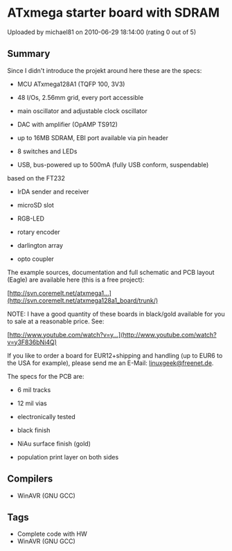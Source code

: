 # ATxmega starter board with SDRAM

Uploaded by michael81 on 2010-06-29 18:14:00 (rating 0 out of 5)

## Summary

Since I didn't introduce the projekt around here these are the specs:


- MCU ATxmega128A1 (TQFP 100, 3V3)  

- 48 I/Os, 2.56mm grid, every port accessible  

- main oscillator and adjustable clock oscillator  

- DAC with amplifier (OpAMP TS912)  

- up to 16MB SDRAM, EBI port available via pin header  

- 8 switches and LEDs  

- USB, bus-powered up to 500mA (fully USB conform, suspendable)  

 based on the FT232  

- IrDA sender and receiver  

- microSD slot  

- RGB-LED  

- rotary encoder  

- darlington array  

- opto coupler


The example sources, documentation and full schematic and PCB layout (Eagle) are available here (this is a free project):  

[http://svn.coremelt.net/atxmega1...](http://svn.coremelt.net/atxmega128a1_board/trunk/)


NOTE: I have a good quantity of these boards in black/gold available for you to sale at a reasonable price. See:


[http://www.youtube.com/watch?v=y...](http://www.youtube.com/watch?v=y3F836bNi4Q)


If you like to order a board for EUR12+shipping and handling (up to EUR6 to the USA for example), please send me an E-Mail: [linuxgeek@freenet.de](mailto:linuxgeek@freenet.de).


The specs for the PCB are:  

- 6 mil tracks  

- 12 mil vias  

- electronically tested  

- black finish  

- NiAu surface finish (gold)  

- population print layer on both sides

## Compilers

- WinAVR (GNU GCC)

## Tags

- Complete code with HW
- WinAVR (GNU GCC)

